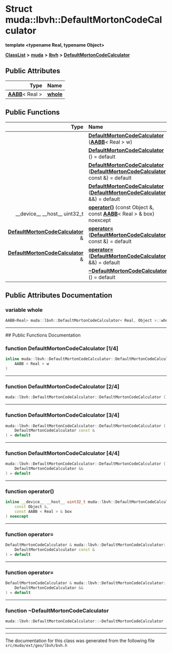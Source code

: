 

# Struct muda::lbvh::DefaultMortonCodeCalculator

**template &lt;typename Real, typename Object&gt;**



[**ClassList**](annotated.md) **>** [**muda**](namespacemuda.md) **>** [**lbvh**](namespacemuda_1_1lbvh.md) **>** [**DefaultMortonCodeCalculator**](structmuda_1_1lbvh_1_1_default_morton_code_calculator.md)


























## Public Attributes

| Type | Name |
| ---: | :--- |
|  [**AABB**](structmuda_1_1lbvh_1_1_a_a_b_b.md)&lt; Real &gt; | [**whole**](#variable-whole)  <br> |
















## Public Functions

| Type | Name |
| ---: | :--- |
|   | [**DefaultMortonCodeCalculator**](#function-defaultmortoncodecalculator-14) ([**AABB**](structmuda_1_1lbvh_1_1_a_a_b_b.md)&lt; Real &gt; w) <br> |
|   | [**DefaultMortonCodeCalculator**](#function-defaultmortoncodecalculator-24) () = default<br> |
|   | [**DefaultMortonCodeCalculator**](#function-defaultmortoncodecalculator-34) ([**DefaultMortonCodeCalculator**](structmuda_1_1lbvh_1_1_default_morton_code_calculator.md) const &) = default<br> |
|   | [**DefaultMortonCodeCalculator**](#function-defaultmortoncodecalculator-44) ([**DefaultMortonCodeCalculator**](structmuda_1_1lbvh_1_1_default_morton_code_calculator.md) &&) = default<br> |
|  \_\_device\_\_ \_\_host\_\_ uint32\_t | [**operator()**](#function-operator()) (const Object &, const [**AABB**](structmuda_1_1lbvh_1_1_a_a_b_b.md)&lt; Real &gt; & box) noexcept<br> |
|  [**DefaultMortonCodeCalculator**](structmuda_1_1lbvh_1_1_default_morton_code_calculator.md) & | [**operator=**](#function-operator) ([**DefaultMortonCodeCalculator**](structmuda_1_1lbvh_1_1_default_morton_code_calculator.md) const &) = default<br> |
|  [**DefaultMortonCodeCalculator**](structmuda_1_1lbvh_1_1_default_morton_code_calculator.md) & | [**operator=**](#function-operator_1) ([**DefaultMortonCodeCalculator**](structmuda_1_1lbvh_1_1_default_morton_code_calculator.md) &&) = default<br> |
|   | [**~DefaultMortonCodeCalculator**](#function-defaultmortoncodecalculator) () = default<br> |




























## Public Attributes Documentation




### variable whole 

```C++
AABB<Real> muda::lbvh::DefaultMortonCodeCalculator< Real, Object >::whole;
```




<hr>
## Public Functions Documentation




### function DefaultMortonCodeCalculator [1/4]

```C++
inline muda::lbvh::DefaultMortonCodeCalculator::DefaultMortonCodeCalculator (
    AABB < Real > w
) 
```




<hr>



### function DefaultMortonCodeCalculator [2/4]

```C++
muda::lbvh::DefaultMortonCodeCalculator::DefaultMortonCodeCalculator () = default
```




<hr>



### function DefaultMortonCodeCalculator [3/4]

```C++
muda::lbvh::DefaultMortonCodeCalculator::DefaultMortonCodeCalculator (
    DefaultMortonCodeCalculator const &
) = default
```




<hr>



### function DefaultMortonCodeCalculator [4/4]

```C++
muda::lbvh::DefaultMortonCodeCalculator::DefaultMortonCodeCalculator (
    DefaultMortonCodeCalculator &&
) = default
```




<hr>



### function operator() 

```C++
inline __device__ __host__ uint32_t muda::lbvh::DefaultMortonCodeCalculator::operator() (
    const Object &,
    const AABB < Real > & box
) noexcept
```




<hr>



### function operator= 

```C++
DefaultMortonCodeCalculator & muda::lbvh::DefaultMortonCodeCalculator::operator= (
    DefaultMortonCodeCalculator const &
) = default
```




<hr>



### function operator= 

```C++
DefaultMortonCodeCalculator & muda::lbvh::DefaultMortonCodeCalculator::operator= (
    DefaultMortonCodeCalculator &&
) = default
```




<hr>



### function ~DefaultMortonCodeCalculator 

```C++
muda::lbvh::DefaultMortonCodeCalculator::~DefaultMortonCodeCalculator () = default
```




<hr>

------------------------------
The documentation for this class was generated from the following file `src/muda/ext/geo/lbvh/bvh.h`

